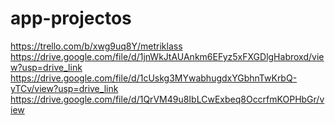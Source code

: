 # app-projectos
https://trello.com/b/xwg9uq8Y/metriklass
https://drive.google.com/file/d/1jnWkJtAUAnkm6EFyz5xFXGDlgHabroxd/view?usp=drive_link
https://drive.google.com/file/d/1cUskg3MYwabhugdxYGbhnTwKrbQ-yTCv/view?usp=drive_link
https://drive.google.com/file/d/1QrVM49u8IbLCwExbeq8OccrfmKOPHbGr/view
